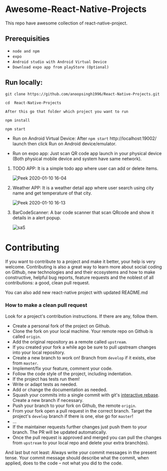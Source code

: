 # Awesome-React-Native-Projects

This repo have awesome collection of react-native-project.

## Prerequisities
  - `node and npm`
  - `expo`
  - `Android studio with Android Virtual Device`
  - `Download expo app from playStore (Optional)`

## Run locally:

``` git clone https://github.com/anoopsingh1996/React-Native-Projects.git ```

``` cd  React-Native-Projects ```
    
    After this go that folder which project you want to run

``` npm install ```

``` npm start ```

-  Run on Android Virtual Device: After ``` npm start ```  http://localhost:19002/  launch then click Run on Android device/emulator.

-  Run on expo app: Just scan QR code app launch in your physical device (Both physical mobile device and system have same network).

1. TODO APP: It is a simple todo app where user can add or delete items.

   ![Peek 2020-01-10 16-04](https://user-images.githubusercontent.com/9657488/72146734-0f816900-33c3-11ea-9e21-b1128c2d8d7b.gif)
   
2. Weather APP: It is a weather detail app where user search using city name and get temperature of that city.

   ![Peek 2020-01-10 16-13](https://user-images.githubusercontent.com/9657488/72147484-9e42b580-33c4-11ea-8aad-58341b992bc3.gif)
   
3. BarCodeScanner: A bar code scanner that scan QRcode and show it details in a alert popup.

  
    ![saS](https://user-images.githubusercontent.com/9657488/72430590-c9f4df80-37b8-11ea-9f59-819d39c3c8ba.png)

   
Contributing
============

If you want to contribute to a project and make it better, your help is very welcome. Contributing is also a great way to learn more about social coding on Github, new technologies and and their ecosystems and how to make constructive, helpful bug reports, feature requests and the noblest of all contributions: a good, clean pull request.

You can also add new react-native project with updated README.md

### How to make a clean pull request

Look for a project's contribution instructions. If there are any, follow them.

- Create a personal fork of the project on Github.
- Clone the fork on your local machine. Your remote repo on Github is called `origin`.
- Add the original repository as a remote called `upstream`.
- If you created your fork a while ago be sure to pull upstream changes into your local repository.
- Create a new branch to work on! Branch from `develop` if it exists, else from `master`.
- Implement/fix your feature, comment your code.
- Follow the code style of the project, including indentation.
- If the project has tests run them!
- Write or adapt tests as needed.
- Add or change the documentation as needed.
- Squash your commits into a single commit with git's [interactive rebase](https://help.github.com/articles/interactive-rebase). Create a new branch if necessary.
- Push your branch to your fork on Github, the remote `origin`.
- From your fork open a pull request in the correct branch. Target the project's `develop` branch if there is one, else go for `master`!
- …
- If the maintainer requests further changes just push them to your branch. The PR will be updated automatically.
- Once the pull request is approved and merged you can pull the changes from `upstream` to your local repo and delete
your extra branch(es).

And last but not least: Always write your commit messages in the present tense. Your commit message should describe what the commit, when applied, does to the code – not what you did to the code.
